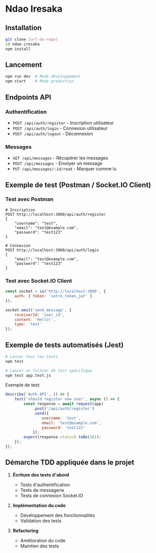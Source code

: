 # Ndao Iresaka

## Installation
```bash
git clone [url-du-repo]
cd ndao-iresaka
npm install
```

## Lancement
```bash
npm run dev  # Mode développement
npm start    # Mode production
```

## Endpoints API

### Authentification
- `POST /api/auth/register` - Inscription utilisateur
- `POST /api/auth/login` - Connexion utilisateur
- `POST /api/auth/logout` - Déconnexion

### Messages
- `GET /api/messages` - Récupérer les messages
- `POST /api/messages` - Envoyer un message
- `PUT /api/messages/:id/read` - Marquer comme lu

## Exemple de test (Postman / Socket.IO Client)

### Test avec Postman
```http
# Inscription
POST http://localhost:3000/api/auth/register
{
    "username": "test",
    "email": "test@example.com",
    "password": "test123"
}

# Connexion
POST http://localhost:3000/api/auth/login
{
    "email": "test@example.com",
    "password": "test123"
}
```

### Test avec Socket.IO Client
```javascript
const socket = io('http://localhost:3000', {
    auth: { token: 'votre_token_jwt' }
});

socket.emit('send_message', {
    receiverId: 'user_id',
    content: 'Hello!',
    type: 'text'
});
```

## Exemple de tests automatisés (Jest)
```bash
# Lancer tous les tests
npm test

# Lancer un fichier de test spécifique
npm test app.test.js
```

Exemple de test:
```javascript
describe('Auth API', () => {
    test('should register new user', async () => {
        const response = await request(app)
            .post('/api/auth/register')
            .send({
                username: 'test',
                email: 'test@example.com',
                password: 'test123'
            });
        expect(response.status).toBe(201);
    });
});
```

## Démarche TDD appliquée dans le projet

1. **Écriture des tests d'abord**
   - Tests d'authentification
   - Tests de messagerie
   - Tests de connexion Socket.IO

2. **Implémentation du code**
   - Développement des fonctionnalités
   - Validation des tests

3. **Refactoring**
   - Amélioration du code
   - Maintien des tests
